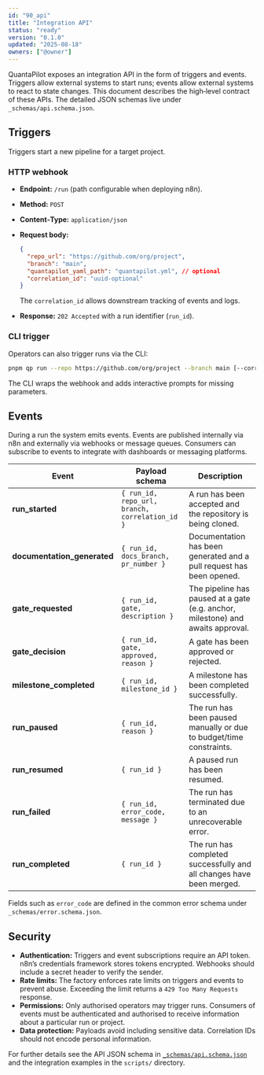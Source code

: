 ```yaml
---
id: "90_api"
title: "Integration API"
status: "ready"
version: "0.1.0"
updated: "2025-08-18"
owners: ["@owner"]
---
```


QuantaPilot exposes an integration API in the form of triggers and events. Triggers allow external systems to start runs; events allow external systems to react to state changes. This document describes the high‑level contract of these APIs. The detailed JSON schemas live under `_schemas/api.schema.json`.

## Triggers

Triggers start a new pipeline for a target project.

### HTTP webhook

* **Endpoint:** `/run` (path configurable when deploying n8n).  
* **Method:** `POST`
* **Content‑Type:** `application/json`
* **Request body:**

  ```json
  {
    "repo_url": "https://github.com/org/project",
    "branch": "main",
    "quantapilot_yaml_path": "quantapilot.yml", // optional
    "correlation_id": "uuid-optional"
  }
  ```

  The `correlation_id` allows downstream tracking of events and logs.

* **Response:** `202 Accepted` with a run identifier (`run_id`).

### CLI trigger

Operators can also trigger runs via the CLI:

```bash
pnpm qp run --repo https://github.com/org/project --branch main [--correlation-id <uuid>]
```

The CLI wraps the webhook and adds interactive prompts for missing parameters.

## Events

During a run the system emits events. Events are published internally via n8n and externally via webhooks or message queues. Consumers can subscribe to events to integrate with dashboards or messaging platforms.

| Event | Payload schema | Description |
| --- | --- | --- |
| **run_started** | `{ run_id, repo_url, branch, correlation_id }` | A run has been accepted and the repository is being cloned. |
| **documentation_generated** | `{ run_id, docs_branch, pr_number }` | Documentation has been generated and a pull request has been opened. |
| **gate_requested** | `{ run_id, gate, description }` | The pipeline has paused at a gate (e.g. anchor, milestone) and awaits approval. |
| **gate_decision** | `{ run_id, gate, approved, reason }` | A gate has been approved or rejected. |
| **milestone_completed** | `{ run_id, milestone_id }` | A milestone has been completed successfully. |
| **run_paused** | `{ run_id, reason }` | The run has been paused manually or due to budget/time constraints. |
| **run_resumed** | `{ run_id }` | A paused run has been resumed. |
| **run_failed** | `{ run_id, error_code, message }` | The run has terminated due to an unrecoverable error. |
| **run_completed** | `{ run_id }` | The run has completed successfully and all changes have been merged. |

Fields such as `error_code` are defined in the common error schema under `_schemas/error.schema.json`.

## Security

* **Authentication:** Triggers and event subscriptions require an API token. n8n’s credentials framework stores tokens encrypted. Webhooks should include a secret header to verify the sender.
* **Rate limits:** The factory enforces rate limits on triggers and events to prevent abuse. Exceeding the limit returns a `429 Too Many Requests` response.
* **Permissions:** Only authorised operators may trigger runs. Consumers of events must be authenticated and authorised to receive information about a particular run or project.
* **Data protection:** Payloads avoid including sensitive data. Correlation IDs should not encode personal information.

For further details see the API JSON schema in [`_schemas/api.schema.json`](../_schemas/api.schema.json) and the integration examples in the `scripts/` directory.